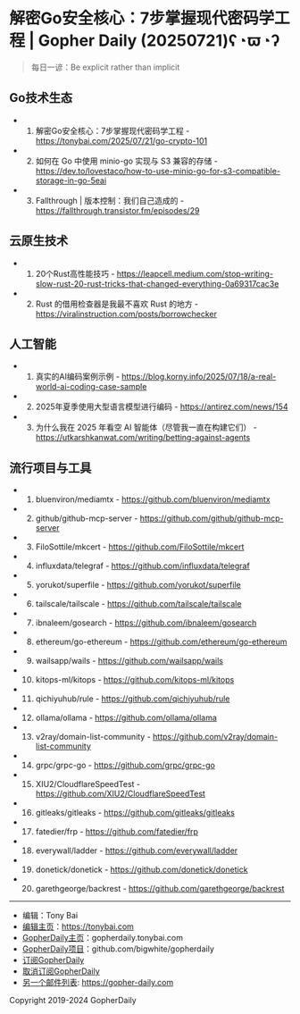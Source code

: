 # 解密Go安全核心：7步掌握现代密码学工程 | Gopher Daily (20250721)ʕ◔ϖ◔ʔ

>每日一谚：Be explicit rather than implicit

## Go技术生态


- 1. 解密Go安全核心：7步掌握现代密码学工程 - https://tonybai.com/2025/07/21/go-crypto-101

- 2. 如何在 Go 中使用 minio-go 实现与 S3 兼容的存储 - https://dev.to/lovestaco/how-to-use-minio-go-for-s3-compatible-storage-in-go-5eai

- 3. Fallthrough | 版本控制：我们自己造成的 - https://fallthrough.transistor.fm/episodes/29


## 云原生技术


- 1. 20个Rust高性能技巧 - https://leapcell.medium.com/stop-writing-slow-rust-20-rust-tricks-that-changed-everything-0a69317cac3e

- 2. Rust 的借用检查器是我最不喜欢 Rust 的地方 - https://viralinstruction.com/posts/borrowchecker


## 人工智能


- 1. 真实的AI编码案例示例 - https://blog.korny.info/2025/07/18/a-real-world-ai-coding-case-sample

- 2. 2025年夏季使用大型语言模型进行编码 - https://antirez.com/news/154

- 3. 为什么我在 2025 年看空 AI 智能体（尽管我一直在构建它们） - https://utkarshkanwat.com/writing/betting-against-agents


## 流行项目与工具


- 1. bluenviron/mediamtx - https://github.com/bluenviron/mediamtx

- 2. github/github-mcp-server - https://github.com/github/github-mcp-server

- 3. FiloSottile/mkcert - https://github.com/FiloSottile/mkcert

- 4. influxdata/telegraf - https://github.com/influxdata/telegraf

- 5. yorukot/superfile - https://github.com/yorukot/superfile

- 6. tailscale/tailscale - https://github.com/tailscale/tailscale

- 7. ibnaleem/gosearch - https://github.com/ibnaleem/gosearch

- 8. ethereum/go-ethereum - https://github.com/ethereum/go-ethereum

- 9. wailsapp/wails - https://github.com/wailsapp/wails

- 10. kitops-ml/kitops - https://github.com/kitops-ml/kitops

- 11. qichiyuhub/rule - https://github.com/qichiyuhub/rule

- 12. ollama/ollama - https://github.com/ollama/ollama

- 13. v2ray/domain-list-community - https://github.com/v2ray/domain-list-community

- 14. grpc/grpc-go - https://github.com/grpc/grpc-go

- 15. XIU2/CloudflareSpeedTest - https://github.com/XIU2/CloudflareSpeedTest

- 16. gitleaks/gitleaks - https://github.com/gitleaks/gitleaks

- 17. fatedier/frp - https://github.com/fatedier/frp

- 18. everywall/ladder - https://github.com/everywall/ladder

- 19. donetick/donetick - https://github.com/donetick/donetick

- 20. garethgeorge/backrest - https://github.com/garethgeorge/backrest


----

- 编辑：Tony Bai
- [编辑主页](https://tonybai.com)：https://tonybai.com
- [GopherDaily主页](https://gopherdaily.tonybai.com)：gopherdaily.tonybai.com
- [GopherDaily项目](https://github.com/bigwhite/gopherdaily)：github.com/bigwhite/gopherdaily
- [订阅GopherDaily](https://gopherdaily.tonybai.com/subscribe)
- [取消订阅GopherDaily](https://gopherdaily.tonybai.com/unsubscribe)
- [另一个邮件列表](https://gopher-daily.com): https://gopher-daily.com

Copyright 2019-2024 GopherDaily
